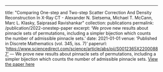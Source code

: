 ---
title: "Comparing One-step and Two-step Scatter Correction And Density Reconstruction In X-Ray CT - Alexander N. Sietsema, Michael T. McCann, Marc L. Klasky, Saiprasad Ravishankar"
collection: publications
permalink: /publication/2022-onestep-paper
excerpt: ‘We prove new results about pinnacle sets of permutations, including a simpler bijection which counts the number of admissible pinnacle sets.’
date: 2021-01-01
venue: ‘Published in Discrete Mathematics (vol. 345, iss. 7)’
paperurl: ‘https://www.sciencedirect.com/science/article/abs/pii/S0012365X22000887’
—
We prove new results about pinnacle sets of permutations, including a simpler bijection which counts the number of admissible pinnacle sets.
[View the paper here](https://www.sciencedirect.com/science/article/abs/pii/S0012365X22000887)